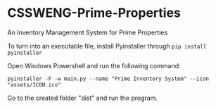 # CSSWENG-Prime-Properties
An Inventory Management System for Prime Properties


To turn into an executable file, install Pyinstaller through `pip install pyinstaller`

Open Windows Powershell and run the following command:
```
pyinstaller -F -w main.py --name "Prime Inventory System" --icon "assets/ICON.ico"
```
Go to the created folder "dist" and run the program.
